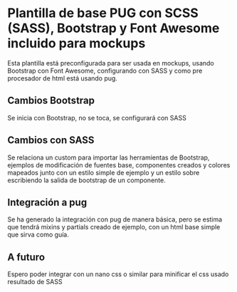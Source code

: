 # Plantilla de base PUG con SCSS (SASS), Bootstrap y Font Awesome incluido para mockups
Esta plantilla está preconfigurada para ser usada en mockups, usando Bootstrap con Font Awesome, configurando con SASS y como pre procesador de html está usando pug.
## Cambios Bootstrap
Se inicia con Bootstrap, no se toca, se configurará con SASS
## Cambios con SASS
Se relaciona un custom para importar las herramientas de Bootstrap, ejemplos de modificación de fuentes base, componentes creados y colores mapeados junto con un estilo simple de ejemplo y un estilo sobre escribiendo la salida de bootstrap de un componente.
## Integración a pug
Se ha generado la integración con pug de manera básica, pero se estima que tendrá mixins y partials creado de ejemplo, con un html base simple que sirva como guía.
## A futuro
Espero poder integrar con un nano css o similar para minificar el css usado resultado de SASS
